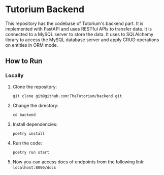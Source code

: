 # Tutorium Backend
This repository has the codebase of Tutorium's backend part. It is implemented with FastAPI and uses RESTful APIs to transfer data. It is connected to a MySQL server to store the data. It uses to SQLAlchemy library to access the MySQL database server and apply CRUD operations on entities in ORM mode.
## How to Run
### Locally
1. Clone the repository:
   ```shell
   git clone git@github.com:TheTutorium/backend.git
1. Change the directory:
   ```shell
   cd backend
2. Install dependencies:
   ```shell
   poetry install
3. Run the code:
   ```shell
   poetry run start
4. Now you can access docs of endpoints from the following link:  
    `localhost:8000/docs`
